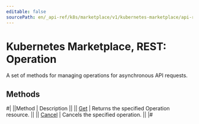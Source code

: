```yaml
---
editable: false
sourcePath: en/_api-ref/k8s/marketplace/v1/kubernetes-marketplace/api-ref/Operation/index.md
---
```


# Kubernetes Marketplace, REST: Operation

A set of methods for managing operations for asynchronous API requests.

## Methods

#|
||Method | Description ||
|| [Get](get.md) | Returns the specified Operation resource. ||
|| [Cancel](cancel.md) | Cancels the specified operation. ||
|#